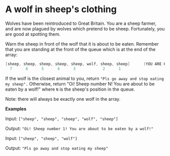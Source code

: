 # A wolf in sheep's clothing

Wolves have been reintroduced to Great Britain. You are a sheep farmer, and are now plagued by wolves which pretend to
be sheep. Fortunately, you are good at spotting them.

Warn the sheep in front of the wolf that it is about to be eaten. Remember that you are standing at the front of the
queue which is at the end of the array:

 ```java
 [sheep, sheep, sheep, sheep, sheep, wolf, sheep, sheep]      (YOU ARE HERE AT THE FRONT OF THE QUEUE)
   7      6      5      4      3            2      1
 ```

If the wolf is the closest animal to you, return ```"Pls go away and stop eating my sheep".``` Otherwise, return "Oi!
Sheep number N! You are about to be eaten by a wolf!" where ```N``` is the sheep's position in the queue.

Note: there will always be exactly one wolf in the array.

**Examples**

Input: ```["sheep", "sheep", "sheep", "wolf", "sheep"]```

Output: ```"Oi! Sheep number 1! You are about to be eaten by a wolf!"```

Input: ```["sheep", "sheep", "wolf"]```

Output: ```"Pls go away and stop eating my sheep"```